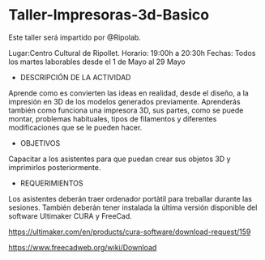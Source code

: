 # Taller-Impresoras-3d-Basico

Este taller será impartido por @Ripolab.

Lugar:Centro Cultural de Ripollet.
Horario:  19:00h a 20:30h
Fechas:   Todos los martes laborables desde el 1 de Mayo al 29 Mayo

- DESCRIPCIÓN DE LA ACTIVIDAD

Aprende como es convierten las ideas en realidad, desde el diseño, a la impresión en 3D de los modelos generados previamente.
Aprenderás también como funciona una impresora 3D, sus partes, como se puede montar, problemas habituales, tipos de filamentos y diferentes modificaciones que se le pueden hacer.

- OBJETIVOS

Capacitar a los asistentes para que puedan crear sus objetos 3D y imprimirlos posteriormente.

- REQUERIMIENTOS

Los asistentes deberán traer ordenador portàtil para treballar durante las sesiones.
También deberán tener instalada la última versión disponible del software Ultimaker CURA y FreeCad.

https://ultimaker.com/en/products/cura-software/download-request/159

https://www.freecadweb.org/wiki/Download

